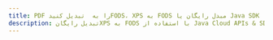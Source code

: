 ---title: PDF را به  تبدیل کنیدFODS، XPS به FODS مبدل رایگان یا Java SDKdescription: تبدیل رایگانXPS به FODS با استفاده از Java Cloud APIs & SDK همچنین اسناد PDF را در Cloud ایجاد، ویرایش و رندر کنید.---